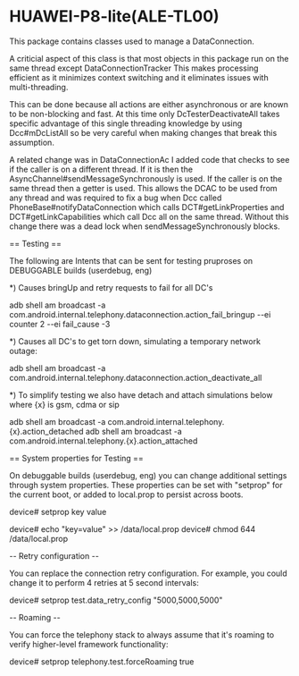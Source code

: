 
# HUAWEI-P8-lite(ALE-TL00)

This package contains classes used to manage a DataConnection.

A criticial aspect of this class is that most objects in this
package run on the same thread except DataConnectionTracker
This makes processing efficient as it minimizes context
switching and it eliminates issues with multi-threading.

This can be done because all actions are either asynchronous
or are known to be non-blocking and fast. At this time only
DcTesterDeactivateAll takes specific advantage of this
single threading knowledge by using Dcc#mDcListAll so be
very careful when making changes that break this assumption.

A related change was in DataConnectionAc I added code that
checks to see if the caller is on a different thread. If
it is then the AsyncChannel#sendMessageSynchronously is
used. If the caller is on the same thread then a getter
is used. This allows the DCAC to be used from any thread
and was required to fix a bug when Dcc called
PhoneBase#notifyDataConnection which calls DCT#getLinkProperties
and DCT#getLinkCapabilities which call Dcc all on the same
thread. Without this change there was a dead lock when
sendMessageSynchronously blocks.


== Testing ==

The following are Intents that can be sent for testing pruproses on
DEBUGGABLE builds (userdebug, eng)

*) Causes bringUp and retry requests to fail for all DC's

  adb shell am broadcast -a com.android.internal.telephony.dataconnection.action_fail_bringup --ei counter 2 --ei fail_cause -3

*) Causes all DC's to get torn down, simulating a temporary network outage:

  adb shell am broadcast -a com.android.internal.telephony.dataconnection.action_deactivate_all

*) To simplify testing we also have detach and attach simulations below where {x} is gsm, cdma or sip

  adb shell am broadcast -a com.android.internal.telephony.{x}.action_detached
  adb shell am broadcast -a com.android.internal.telephony.{x}.action_attached


== System properties for Testing ==

On debuggable builds (userdebug, eng) you can change additional
settings through system properties.  These properties can be set with
"setprop" for the current boot, or added to local.prop to persist
across boots.

device# setprop key value

device# echo "key=value" >> /data/local.prop
device# chmod 644 /data/local.prop


-- Retry configuration --

You can replace the connection retry configuration.  For example, you
could change it to perform 4 retries at 5 second intervals:

device# setprop test.data_retry_config "5000,5000,5000"


-- Roaming --

You can force the telephony stack to always assume that it's roaming
to verify higher-level framework functionality:

device# setprop telephony.test.forceRoaming true
